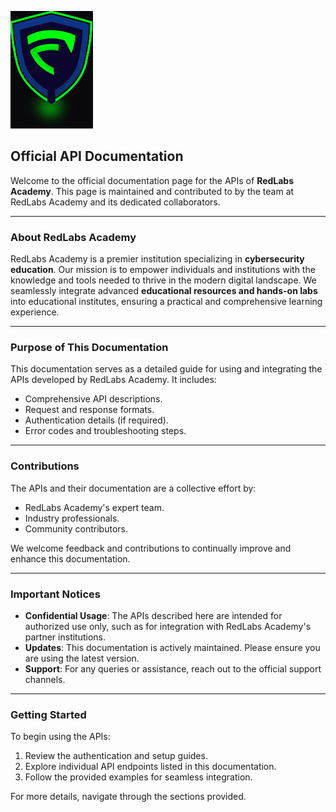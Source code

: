![RedLabs Logo](/img/Logo.svg)

## Official API Documentation

Welcome to the official documentation page for the APIs of **RedLabs Academy**. This page is maintained and contributed to by the team at RedLabs Academy and its dedicated collaborators.

---

### About RedLabs Academy

RedLabs Academy is a premier institution specializing in **cybersecurity education**. Our mission is to empower individuals and institutions with the knowledge and tools needed to thrive in the modern digital landscape. We seamlessly integrate advanced **educational resources and hands-on labs** into educational institutes, ensuring a practical and comprehensive learning experience.

---

### Purpose of This Documentation

This documentation serves as a detailed guide for using and integrating the APIs developed by RedLabs Academy. It includes:

- Comprehensive API descriptions.
- Request and response formats.
- Authentication details (if required).
- Error codes and troubleshooting steps.

---

### Contributions

The APIs and their documentation are a collective effort by:

- RedLabs Academy's expert team.
- Industry professionals.
- Community contributors.

We welcome feedback and contributions to continually improve and enhance this documentation.

---

### Important Notices

- **Confidential Usage**: The APIs described here are intended for authorized use only, such as for integration with RedLabs Academy's partner institutions.
- **Updates**: This documentation is actively maintained. Please ensure you are using the latest version.
- **Support**: For any queries or assistance, reach out to the official support channels.

---

### Getting Started

To begin using the APIs:

1. Review the authentication and setup guides.
2. Explore individual API endpoints listed in this documentation.
3. Follow the provided examples for seamless integration.

For more details, navigate through the sections provided.
